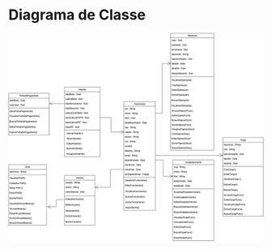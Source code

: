 # Diagrama de Classe

![Diagrama de Classe Pim.drawio.png](./images/Diagrama_de_Classe_Pim.drawio.png)

